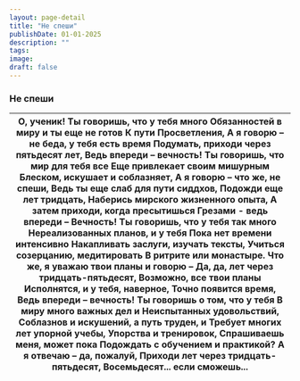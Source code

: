 ```yaml
---
layout: page-detail
title: "Не спеши"
publishDate: 01-01-2025
description: ""
tags:
image:
draft: false
---
```


### Не спеши

| О, ученик! Ты говоришь, что у тебя много  Обязанностей в миру и ты еще не готов  К пути Просветления,  А я говорю – не беда, у тебя есть время  Подумать, приходи через пятьдесят лет,  Ведь впереди – вечность!  Ты говоришь, что мир для тебя все  Еще привлекает своим мишурным  Блеском, искушает и соблазняет,  А я говорю – что же, не спеши,  Ведь ты еще слаб для пути сиддхов,  Подожди еще лет тридцать,  Наберись мирского жизненного опыта,  А затем приходи, когда пресытишься  Грезами - ведь впереди –  Вечность!  Ты говоришь, что у тебя так много  Нереализованных планов, и у тебя  Пока нет времени интенсивно  Накапливать заслуги, изучать тексты,  Учиться созерцанию, медитировать  В ритрите или монастыре.  Что же, я уважаю твои планы и говорю –  Да, да, лет через тридцать-пятьдесят,  Возможно, все твои планы Исполнятся, и у тебя, наверное,  Точно появится время,  Ведь впереди – вечность!  Ты говоришь о том, что у тебя  В миру много важных дел и  Неиспытанных удовольствий,  Соблазнов и искушений, а путь труден, и  Требует многих лет упорной учебы,  Упорства и тренировок, Спрашиваешь меня, может пока  Подождать с обучением и практикой?  А я отвечаю – да, пожалуй,  Приходи лет через тридцать-пятьдесят,  Восемьдесят...  если сможешь... |
| --------------------------------------------------------------------------------------------------------------------------------------------------------------------------------------------------------------------------------------------------------------------------------------------------------------------------------------------------------------------------------------------------------------------------------------------------------------------------------------------------------------------------------------------------------------------------------------------------------------------------------------------------------------------------------------------------------------------------------------------------------------------------------------------------------------------------------------------------------------------------------------------------------------------------------------------------------------------------------------------------------------------------------------------------------------------------------------------------------------------------------------------------------------------------------------------------------------------------------------------------------------------------------------------- |
  
  
